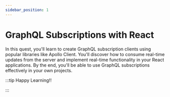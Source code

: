 ```yaml
---
sidebar_position: 1
---
```


# GraphQL Subscriptions with React

In this quest, you'll learn to create GraphQL subscription clients using popular libraries like Apollo Client. You'll discover how to consume real-time updates from the server and implement real-time functionality in your React applications. By the end, you'll be able to use GraphQL subscriptions effectively in your own projects.

:::tip Happy Learning!!

<QuestButton text="Go To Quest" link="https://app.stackup.dev/quest_page/graphql-subscriptions-with-react-" />

:::
